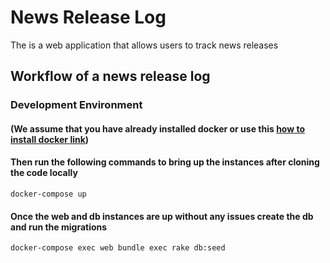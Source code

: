 # News Release Log
The is a web application that allows users to track news releases

## Workflow of a news release log


### Development Environment

#### (We assume that you have already installed docker or use this [how to install docker link](https://docs.docker.com/machine/install-machine/#install-bash-completion-scripts))

#### Then run the following commands to bring up the instances after cloning the code locally

    docker-compose up

#### Once the web and db instances are up without any issues create the db and run the migrations

    docker-compose exec web bundle exec rake db:seed
